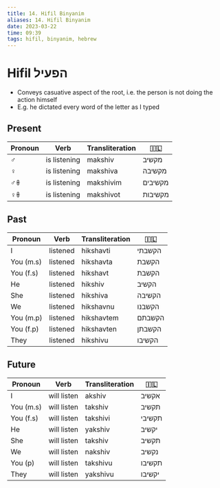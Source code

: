 ```yaml
---
title: 14. Hifil Binyanim
aliases: 14. Hifil Binyanim
date: 2023-03-22
time: 09:39
tags: hifil, binyanim, hebrew
---
```


# Hifil הפעיל

- Conveys casuative aspect of the root, i.e. the person is not doing the action himself
- E.g. he dictated every word of the letter as I typed

## Present

| Pronoun | Verb         | Transliteration | 🇮🇱      | 
| ------- | ------------ | --------------- | ------- |
| ♂︎      | is listening | makshiv         | מקשיב   |
| ♀︎      | is listening | makshiva        | מקשיבה  |
| ♂︎𖧚     | is listening | makshivim       | מקשיבים |
| ♀︎𖧚     | is listening | makshivot       | מקשיבות |

## Past

| Pronoun   | Verb     | Transliteration | 🇮🇱     | 
| --------- | -------- | --------------- | ------ |
| I         | listened | hikshavti       | הקשבתי |
| You (m.s) | listened | hikshavta       | הקשבת  |
| You (f.s) | listened | hikshavt        | הקשבת  |
| He        | listened | hikshiv         | הקשיב  |
| She       | listened | hikshiva        | הקשיבה |
| We        | listened | hikshavnu       | הקשבנו |
| You (m.p) | listened | hikshavtem      | הקשבתם |
| You (f.p) | listened | hikshavten      | הקשבתן |
| They      | listened | hikshivu        | הקשיבו |

## Future

| Pronoun   | Verb        | Transliteration | 🇮🇱     | 
| --------- | ----------- | --------------- | ------ |
| I         | will listen | akshiv          | אקשיב  |
| You (m.s) | will listen | takshiv         | תקשיב  |
| You (f.s) | will listen | takshivi        | תקשיבי |
| He        | will listen | yakshiv         | יקשיב  |
| She       | will listen | takshiv         | תקשיב  |
| We        | will listen | nakshiv         | נקשיב  |
| You (p)   | will listen | takshivu        | תקשיבו |
| They      | will listen | yakshivu        | יקשיבו |
